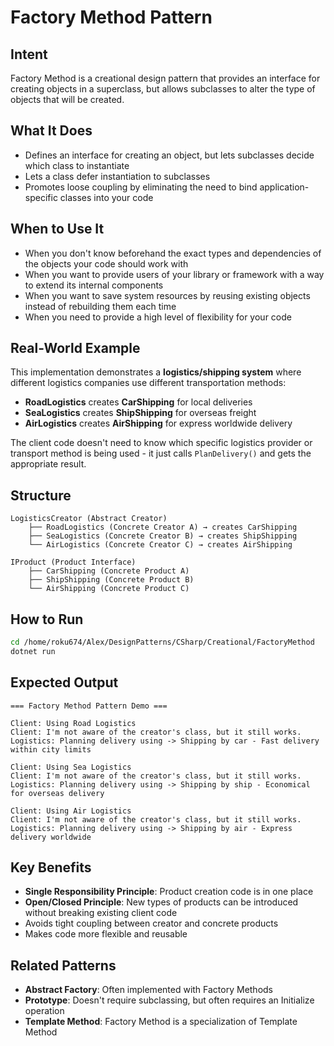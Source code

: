 # Factory Method Pattern

## Intent
Factory Method is a creational design pattern that provides an interface for creating objects in a superclass, but allows subclasses to alter the type of objects that will be created.

## What It Does
- Defines an interface for creating an object, but lets subclasses decide which class to instantiate
- Lets a class defer instantiation to subclasses
- Promotes loose coupling by eliminating the need to bind application-specific classes into your code

## When to Use It
- When you don't know beforehand the exact types and dependencies of the objects your code should work with
- When you want to provide users of your library or framework with a way to extend its internal components
- When you want to save system resources by reusing existing objects instead of rebuilding them each time
- When you need to provide a high level of flexibility for your code

## Real-World Example
This implementation demonstrates a **logistics/shipping system** where different logistics companies use different transportation methods:

- **RoadLogistics** creates **CarShipping** for local deliveries
- **SeaLogistics** creates **ShipShipping** for overseas freight
- **AirLogistics** creates **AirShipping** for express worldwide delivery

The client code doesn't need to know which specific logistics provider or transport method is being used - it just calls `PlanDelivery()` and gets the appropriate result.

## Structure
```
LogisticsCreator (Abstract Creator)
    ├── RoadLogistics (Concrete Creator A) → creates CarShipping
    ├── SeaLogistics (Concrete Creator B) → creates ShipShipping
    └── AirLogistics (Concrete Creator C) → creates AirShipping

IProduct (Product Interface)
    ├── CarShipping (Concrete Product A)
    ├── ShipShipping (Concrete Product B)
    └── AirShipping (Concrete Product C)
```

## How to Run
```bash
cd /home/roku674/Alex/DesignPatterns/CSharp/Creational/FactoryMethod
dotnet run
```

## Expected Output
```
=== Factory Method Pattern Demo ===

Client: Using Road Logistics
Client: I'm not aware of the creator's class, but it still works.
Logistics: Planning delivery using -> Shipping by car - Fast delivery within city limits

Client: Using Sea Logistics
Client: I'm not aware of the creator's class, but it still works.
Logistics: Planning delivery using -> Shipping by ship - Economical for overseas delivery

Client: Using Air Logistics
Client: I'm not aware of the creator's class, but it still works.
Logistics: Planning delivery using -> Shipping by air - Express delivery worldwide
```

## Key Benefits
- **Single Responsibility Principle**: Product creation code is in one place
- **Open/Closed Principle**: New types of products can be introduced without breaking existing client code
- Avoids tight coupling between creator and concrete products
- Makes code more flexible and reusable

## Related Patterns
- **Abstract Factory**: Often implemented with Factory Methods
- **Prototype**: Doesn't require subclassing, but often requires an Initialize operation
- **Template Method**: Factory Method is a specialization of Template Method
